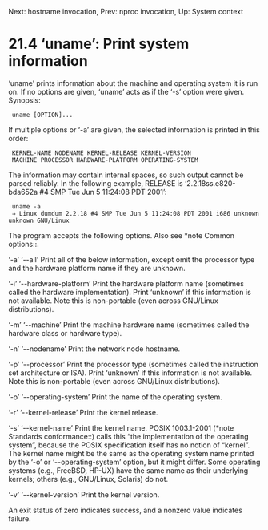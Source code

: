 Next: hostname invocation,  Prev: nproc invocation,  Up: System context

21.4 ‘uname’: Print system information
======================================

‘uname’ prints information about the machine and operating system it is
run on.  If no options are given, ‘uname’ acts as if the ‘-s’ option
were given.  Synopsis:

     uname [OPTION]...

   If multiple options or ‘-a’ are given, the selected information is
printed in this order:

     KERNEL-NAME NODENAME KERNEL-RELEASE KERNEL-VERSION
     MACHINE PROCESSOR HARDWARE-PLATFORM OPERATING-SYSTEM

   The information may contain internal spaces, so such output cannot be
parsed reliably.  In the following example, RELEASE is
‘2.2.18ss.e820-bda652a #4 SMP Tue Jun 5 11:24:08 PDT 2001’:

     uname -a
     ⇒ Linux dumdum 2.2.18 #4 SMP Tue Jun 5 11:24:08 PDT 2001 i686 unknown unknown GNU/Linux

   The program accepts the following options.  Also see *note Common
options::.

‘-a’
‘--all’
     Print all of the below information, except omit the processor type
     and the hardware platform name if they are unknown.

‘-i’
‘--hardware-platform’
     Print the hardware platform name (sometimes called the hardware
     implementation).  Print ‘unknown’ if this information is not
     available.  Note this is non-portable (even across GNU/Linux
     distributions).

‘-m’
‘--machine’
     Print the machine hardware name (sometimes called the hardware
     class or hardware type).

‘-n’
‘--nodename’
     Print the network node hostname.

‘-p’
‘--processor’
     Print the processor type (sometimes called the instruction set
     architecture or ISA). Print ‘unknown’ if this information is not
     available.  Note this is non-portable (even across GNU/Linux
     distributions).

‘-o’
‘--operating-system’
     Print the name of the operating system.

‘-r’
‘--kernel-release’
     Print the kernel release.

‘-s’
‘--kernel-name’
     Print the kernel name.  POSIX 1003.1-2001 (*note Standards
     conformance::) calls this “the implementation of the operating
     system”, because the POSIX specification itself has no notion of
     “kernel”.  The kernel name might be the same as the operating
     system name printed by the ‘-o’ or ‘--operating-system’ option, but
     it might differ.  Some operating systems (e.g., FreeBSD, HP-UX)
     have the same name as their underlying kernels; others (e.g.,
     GNU/Linux, Solaris) do not.

‘-v’
‘--kernel-version’
     Print the kernel version.

   An exit status of zero indicates success, and a nonzero value
indicates failure.

